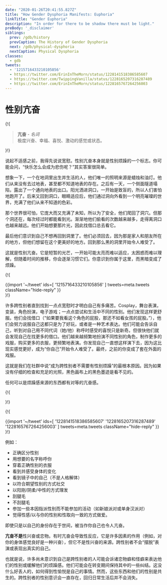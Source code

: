 ```yaml
---
date: "2020-01-26T20:41:55.827Z"
title: "How Gender Dysphoria Manifests: Euphoria"
linkTitle: "Gender Euphoria"
description: "In order for there to be shadow there must be light."
preBody: '_disclaimer'
siblings:
  prev: /gdb/history
  prevCaption: The History of Gender Dysphoria
  next: /gdb/physical-dysphoria
  nextCaption: Physical Dysphoria
classes:
  - gdb
tweets:
  - '1215716433210105856'
  - https://twitter.com/ErinInTheMorn/status/1228141518386585607
  - https://twitter.com/TwippingVanilla/status/1228165207316287489
  - https://twitter.com/ErinInTheMorn/status/1228165767264256003
---
```


# 性别亢奋

{!{
<div class="gutter"><blockquote>
  <strong>亢奋</strong> - <em>名词</em><br>
  极度兴奋、幸福、喜悦、激动的感觉或状态。
</blockquote></div>
}!}


说起不适感之前，我得先说说宽慰。性别亢奋本身就是性别烦躁的一个标志。你可能会问，“快乐怎么会成为悲伤呢？”其实答案很简单。

想象一下，一个在地洞里出生并生活的人，他们唯一的照明来源是蜡烛和油灯。他们从来没有去过地表，甚至都不知道地表的存在。之后有一天，一个侧面隧道塌陷，露出了一个通向地表的出口。阳光洒进洞口，一开始是致盲的，所以人们害怕地跑开了。后来又回到洞口，眼睛适应后，他们通过洞向外看到一个明亮璀璨的世界，充满了他们从来不知道的色彩。

那个世界很可怕，它庞大而又充满了未知，所以为了安全，他们爬回了洞穴。但那个洞还在，每次经过时都能看到光。渐渐地他们偷看的次数越来越多，走得离洞口也越来越远。他们开始想要那片光，因此找借口总去看它。

最后他们意识到自己不想再回到洞里了。他们必须回去，因为那是家人和朋友所在的地方，但他们想留在这个更美好的地方。回到那么黑的洞里开始令人难受了。

这就是性别亢奋。它是短暂的光芒，一开始可能太亮而难以适应，太困惑而难以理解，但随着时间的推移，你会逐渐习惯它们。你意识到你属于这里，而黑暗变成了烦躁。

{!{ <div class="gutter">{{import '~/tweet' ids=[
  '1215716433210105856'
] tweets=meta.tweets className="hide-reply" }}</div> }!}

许多跨性别者直到找到一点点宽慰时才明白自己有多痛苦。Cosplay，舞台表演，变装，角色扮演，电子游戏；一点点尝试和生活中不同的性别。他们发现这样更舒服。他们会找借口（“如果要我看这个角色的屁股，那还不如看女孩的屁股。”），他们会努力说服自己这都只是为了好玩，或者是一种艺术表达。他们可能会告诉自己，听到对自己用不同代词（她/他）称呼时感受的喜悦只是新奇。但很快他们就会发现自己在找更多的借口。他们越来越频繁地扮演不同性别的角色，制作更多的戏服，购买更多的衣服，更频繁地表演。你发现自己一直想这样演下去，因为这比现实感觉更好，成为“你自己”开始令人难受了。最终，之前的你变成了套在外面的戏服。

这就是我们在社群中说“成为跨性别者不需要有性别烦躁”的最根本原因。因为如果没有仔细的检查和充足的光照，黑色画布上的黑色墨迹是看不见的。

任何可以是烦躁感来源的东西都有对等的亢奋感。

{!{ <div class="print-break-before"></div> }!}

{!{ <div class="gutter">{{import '~/tweet' ids=[
  '1228141518386585607'
  '1228165207316287489'
  '1228165767264256003'
] tweets=meta.tweets className="hide-reply" }}</div> }!}

例如：

- 正确区分性别
- 用想要的名字称呼你
- 穿着正确性别的衣服
- 看到并感受身体的变化
- 看到镜子中的自己（不是人格解体）
- 以符合期望性别的方式社交
- 以阳刚/阴柔/中性的方式理发
- 刮腿毛
- 不刮腿毛
- 参加一些本因指派性别而不能参加的活动（如新娘派对或单身汉派对）
- 觉得性感/以与你的性别和性取向一致的方式做爱。

即使只是以自己的身份存在于世间，被当作你自己也令人亢奋。

**亢奋不是**性兴奋或恋物。有时亢奋会导致性反应，它是许多因素的作用（例如，对你的身体感觉良好是一种兴奋），但它不是性兴奋的来源。跨性别者不会“摆脱”表演或表现出真实的自己。

也就是说，许多尚未意识到自己是跨性别者的人可能会诉诸恋物癖和怪癖来表达他们的性别或缓解他们的烦躁感。他们可能会在转变期间保持其中的一些纠结。这没什么好丢人的，如何得到性愉悦是自己的事情。然而，这些东西和他们的性别是共生的。跨性别者的性别意识会一直存在，回归日常生活后并不会消失。

